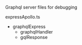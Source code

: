 Graphql server files for debugging

expressApollo.ts
 - graphqlExpress
   - graphqlHandler
    - gqlResponse
